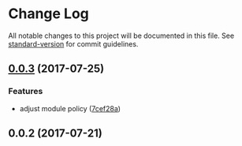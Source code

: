 # Change Log

All notable changes to this project will be documented in this file. See [standard-version](https://github.com/conventional-changelog/standard-version) for commit guidelines.

<a name="0.0.3"></a>
## [0.0.3](https://github.com/jasonChen1982/jcc2d-flycoins/compare/v0.0.2...v0.0.3) (2017-07-25)


### Features

* adjust module policy ([7cef28a](https://github.com/jasonChen1982/jcc2d-flycoins/commit/7cef28a))



<a name="0.0.2"></a>
## 0.0.2 (2017-07-21)
